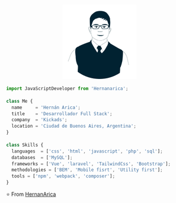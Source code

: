 <p align="center">
  <img src="https://github.com/Hernanarica/Hernanarica/blob/main/hernanarica.png" />
</p>

```js
import JavaScriptDeveloper from 'Hernanarica';

class Me {
  name     = 'Hernán Arica';
  title    = 'Desarrollador Full Stack';
  company  = 'Kickads';
  location = 'Ciudad de Buenos Aires, Argentina';
}

class Skills {
  languages  = ['css', 'html', 'javascript', 'php', 'sql'];
  databases  = ['MySQL'];
  frameworks = ['Vue', 'laravel', 'TailwindCss', 'Bootstrap'];
  methodologies = ['BEM', 'Mobile fisrt', 'Utility first'];
  tools = ['npm', 'webpack', 'composer'];
}
```

⭐️ From [HernanArica](https://github.com/Hernanarica)
